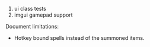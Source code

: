 1. ui class tests
1. imgui gamepad support

Document limitations:
* Hotkey bound spells instead of the summoned items.
